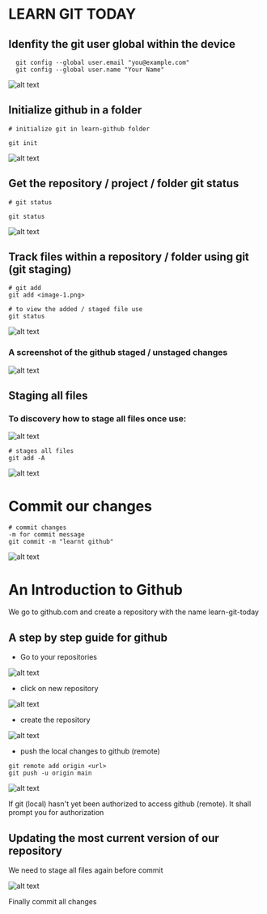 # LEARN GIT TODAY

## Idenfity the git user global within the device
```
  git config --global user.email "you@example.com"
  git config --global user.name "Your Name"
```

![alt text](image-6.png)

## Initialize github in a folder

```
# initialize git in learn-github folder

git init

```

![alt text](image-1.png)

## Get the repository / project / folder git status

```
# git status

git status 
```

![alt text](image-2.png)

## Track files within a repository / folder using git (git staging)

```
# git add
git add <image-1.png>

# to view the added / staged file use
git status

```

![alt text](image.png)

### A screenshot of the github staged / unstaged changes 

![alt text](image-3.png)

## Staging all files

### To discovery how to stage all files once use:

![alt text](image-4.png)

```
# stages all files
git add -A
```

![alt text](image-5.png)

# Commit our changes
```
# commit changes 
-m for commit message
git commit -m "learnt github"
```

![alt text](image-7.png)

# An Introduction to Github

We go to github.com and create a repository with the name learn-git-today

## A step by step guide for github

- Go to your repositories

![alt text](image-8.png)

- click on new repository

![alt text](image-9.png)

- create the repository

![alt text](image-10.png)

- push the local changes to github (remote)
```
git remote add origin <url>
git push -u origin main
```

![alt text](image-11.png)

If git (local) hasn't yet been authorized to access github (remote). It shall prompt you for authorization

## Updating the most current version of our repository

We need to stage all files again before commit

![alt text](image-12.png)

Finally commit all changes

